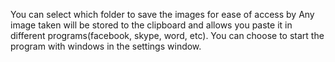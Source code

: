 You can select which folder to save the images for ease of access by 
Any image taken will be stored to the clipboard and allows you paste it in different programs(facebook, skype, word, etc).
You can choose to start the program with windows in the settings window.
